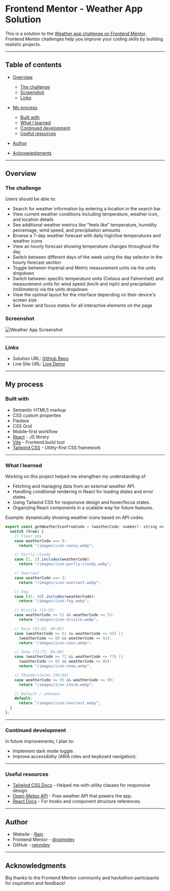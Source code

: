 # Frontend Mentor - Weather App Solution

This is a solution to the [Weather app challenge on Frontend Mentor](https://www.frontendmentor.io/challenges/weather-app-K1FhddVm49).
Frontend Mentor challenges help you improve your coding skills by building realistic projects.

---

## Table of contents

- [Overview](#overview)
  - [The challenge](#the-challenge)
  - [Screenshot](#screenshot)
  - [Links](#links)

- [My process](#my-process)
  - [Built with](#built-with)
  - [What I learned](#what-i-learned)
  - [Continued development](#continued-development)
  - [Useful resources](#useful-resources)

- [Author](#author)
- [Acknowledgments](#acknowledgments)

---

## Overview

### The challenge

Users should be able to:

- Search for weather information by entering a location in the search bar
- View current weather conditions including temperature, weather icon, and location details
- See additional weather metrics like "feels like" temperature, humidity percentage, wind speed, and precipitation amounts
- Browse a 7-day weather forecast with daily high/low temperatures and weather icons
- View an hourly forecast showing temperature changes throughout the day
- Switch between different days of the week using the day selector in the hourly forecast section
- Toggle between Imperial and Metric measurement units via the units dropdown
- Switch between specific temperature units (Celsius and Fahrenheit) and measurement units for wind speed (km/h and mph) and precipitation (millimeters) via the units dropdown
- View the optimal layout for the interface depending on their device's screen size
- See hover and focus states for all interactive elements on the page

### Screenshot

![Weather App Screenshot](./screenshot.jpg)

---

### Links

- Solution URL: [GitHub Repo](https://github.com/rainndev/Weather-App-Hackathon)
- Live Site URL: [Live Demo](https://weather-app-hackathon-rainndev.netlify.app/)

---

## My process

### Built with

- Semantic HTML5 markup
- CSS custom properties
- Flexbox
- CSS Grid
- Mobile-first workflow
- [React](https://reactjs.org/) - JS library
- [Vite](https://vitejs.dev/) - Frontend build tool
- [Tailwind CSS](https://tailwindcss.com/) - Utility-first CSS framework

---

### What I learned

Working on this project helped me strengthen my understanding of:

- Fetching and managing data from an external weather API.
- Handling conditional rendering in React for loading states and error states.
- Using Tailwind CSS for responsive design and hover/focus states.
- Organizing React components in a scalable way for future features.

Example: dynamically showing weather icons based on API codes.

```js
export const getWeatherIconFromCode = (weatherCode: number): string => {
  switch (true) {
    // Clear sky
    case weatherCode === 0:
      return "/images/icon-sunny.webp";

    // Partly cloudy
    case [1, 2].includes(weatherCode):
      return "/images/icon-partly-cloudy.webp";

    // Overcast
    case weatherCode === 3:
      return "/images/icon-overcast.webp";

    // Fog
    case [45, 48].includes(weatherCode):
      return "/images/icon-fog.webp";

    // Drizzle (51–55)
    case weatherCode >= 51 && weatherCode <= 55:
      return "/images/icon-drizzle.webp";

    // Rain (61–65, 80–82)
    case (weatherCode >= 61 && weatherCode <= 65) ||
      (weatherCode >= 80 && weatherCode <= 82):
      return "/images/icon-rain.webp";

    // Snow (71–77, 85–86)
    case (weatherCode >= 71 && weatherCode <= 77) ||
      (weatherCode >= 85 && weatherCode <= 86):
      return "/images/icon-snow.webp";

    // Thunderstorms (95–99)
    case weatherCode >= 95 && weatherCode <= 99:
      return "/images/icon-storm.webp";

    // Default / unknown
    default:
      return "/images/icon-overcast.webp";
  }
};

```

---

### Continued development

In future improvements, I plan to:

- Implement dark mode toggle.
- Improve accessibility (ARIA roles and keyboard navigation).

---

### Useful resources

- [Tailwind CSS Docs](https://tailwindcss.com/docs) - Helped me with utility classes for responsive design.
- [Open-Meteo API](https://open-meteo.com/) - Free weather API that powers the app.
- [React Docs](https://react.dev/) - For hooks and component structure references.

---

## Author

- Website - [Rain](https://github.com/rainndev)
- Frontend Mentor - [@rainndev](https://www.frontendmentor.io/profile/rainndev)
- GitHub - [rainndev](https://github.com/rainndev)

---

## Acknowledgments

Big thanks to the Frontend Mentor community and hackathon participants for inspiration and feedback!
